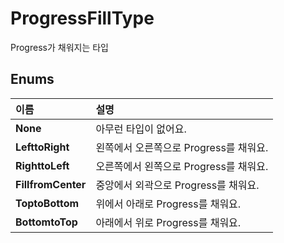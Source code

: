 # ProgressFillType

Progress가 채워지는 타입   


## **Enums**

| **이름** | **설명** |
| :--- | :--- |
| **None** | 아무런 타입이 없어요. |
| **LefttoRight** | 왼쪽에서 오른쪽으로 Progress를 채워요. |
| **RighttoLeft** | 오른쪽에서 왼쪽으로 Progress를 채워요. |
| **FillfromCenter** | 중앙에서 외곽으로 Progress를 채워요. |
| **ToptoBottom** | 위에서 아래로 Progress를 채워요. |
| **BottomtoTop** | 아래에서 위로 Progress를 채워요. |

